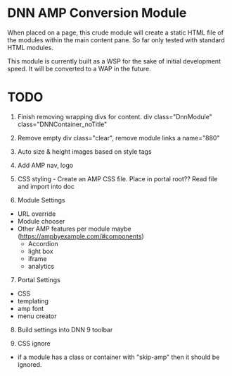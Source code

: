 DNN AMP Conversion Module
================================

When placed on a page, this crude module will create a static HTML file of the modules within the main content pane. So far only tested with standard HTML modules.

This module is currently built as a WSP for the sake of initial development speed. It will be converted to a WAP in the future. 

TODO
=============
1. Finish removing wrapping divs for content. div class="DnnModule" class="DNNContainer_noTitle"
2. Remove empty div class="clear", remove module links a name="880"
3. Auto size & height images based on style tags
4. Add AMP nav, logo
5. CSS styling - Create an AMP CSS file. Place in portal root?? Read file and import into doc

6. Module Settings
 - URL override
 - Module chooser
 - Other AMP features per module maybe (https://ampbyexample.com/#components)
   - Accordion
   - light box
   - iframe
   - analytics

7. Portal Settings
 - CSS
 - templating
 - amp font
 - menu creator

8. Build settings into DNN 9 toolbar


9. CSS ignore 
 - if a module has a class or container with "skip-amp" then it should be ignored.
